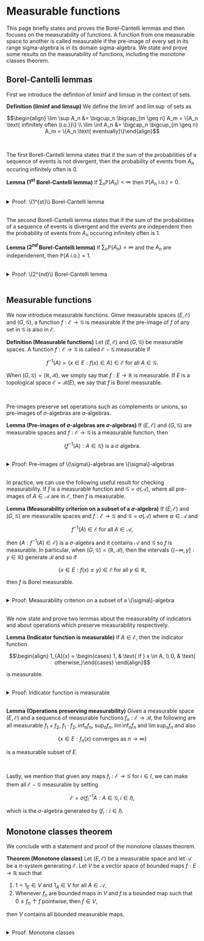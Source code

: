 # Measurable functions

This page briefly states and proves the Borel-Cantelli lemmas and then focuses on the measurability of functions. A function from one measurable space to another is called measurable if the pre-image of every set in its range sigma-algebra is in its domain sigma-algebra. We state and prove some results on the measurability of functions, including the monotone classes theorem.
    
    
## Borel-Cantelli lemmas

First we introduce the defintion of liminf and limsup in the context of sets.

<div class="definition">
    
**Definition (liminf and limsup)** We define the $\lim \inf$ and $\lim \sup$ of sets as
    
$$\begin{align} \lim \sup A_n &= \bigcup_n \bigcap_{m \geq n} A_m = \{A_n \text{ infinitely often (i.o.)}\} \\
\lim \inf A_n &= \bigcap_n \bigcup_{m \geq n} A_m = \{A_n \text{ eventually}\}\end{align}$$
    
</div>
<br>


The first Borell-Cantelli lemma states that if the sum of the probabilities of a sequence of events is not divergent, then the probability of events from $A_n$ occuring infinitely often is $0$.
    
<div class="lemma">

**Lemma ($1^{st}$ Borel-Cantelli lemma)** If $\sum_n \mathbb{P}(A_n) < \infty$ then $\mathbb{P}(A_n \text{ i.o.}) = 0$.

</div>
<br>
    
    
<details class="proof">
<summary>Proof: \(1^{st}\) Borel-Cantelli lemma</summary>

By definition we have
    
$$\begin{align}
\mathbb{P}(A \text{ i.o.}) &= \mathbb{P}\left(\cap_n \cap_{m \geq n} A_m\right) \\
                           &\geq \mathbb{P}\left(\cap_{m \geq n} A_m\right) \text{ for all } n\\
                           &\geq \sum_{m \geq n}\mathbb{P}\left(A_m\right) \to 0 \text{ as } n \to \infty.
\end{align}$$
    
Hence $\sum_n \mathbb{P}(A_n) < \infty \implies \mathbb{P}(A_n \text{ i.o.}) = 0$.
    
</details>
<br>

The second Borell-Cantelli lemma states that if the sum of the probabilities of a sequence of events is divergent and the events are independent then the probability of events from $A_n$ occuring infinitely often is $1$.
    
<div class="lemma">

**Lemma ($2^{nd}$ Borel-Cantelli lemma)** If $\sum_n \mathbb{P}(A_n) = \infty$ and the $A_n$ are independenent, then $\mathbb{P}(A \text{ i.o.}) = 1$.

</div>
<br>
    
    
<details class="proof">
<summary>Proof: \(2^{nd}\) Borel-Cantelli lemma</summary>

Since the $A_n$ are independenent, we can write
    
$$\begin{align}
\mathbb{P}\left(\bigcap^N_{m \geq n} A_m^C\right) &= \prod_{m = n}^N (1 - a_n) \\
                                                  &\leq \exp\left[-\sum_{m = n}^N a_n\right] && \text{ since } 1 - a \leq e^{-a} \text{ always} \\
                                                  &\to 0 \text{ as } N \to \infty,
\end{align}$$
    
from which it follows that

$$ \mathbb{P}\left(\bigcap_{m \geq n} A_m^C\right) = 0 \text{ for all } n,$$
    
arriving at the result
    
$$ \mathbb{P}(A_n \text{ i.o.}) = 1 - \mathbb{P}\left(\bigcup_n \bigcap_{m \geq n} A_m^C\right) = 1.$$
    
</details>
<br>
    
    
## Measurable functions

We now introduce measurable functions. Ginve measurable spaces $(E, \mathcal{E})$ and $(G, \mathcal{G})$, a function $f : \mathcal{E} \to \mathcal{G}$ is measurable if the pre-image of $f$ of any set in $\mathcal{G}$ is also in $\mathcal{E}$.
    
<div class="definition">
    
**Definition (Measurable functions)** Let $(E, \mathcal{E})$ and $(G, \mathcal{G})$ be measurable spaces. A function $f : \mathcal{E} \to \mathcal{G}$ is called $\mathcal{E}-\mathcal{G}$ measurable if
    
$$ f^{-1}(A) = \{ x \in E : f(x) \in A\} \in \mathcal{E} \text{ for all } A \in \mathcal{G}.$$
    
When $(G, \mathcal{G}) = (\mathbb{R}, \mathcal{B})$, we simply say that $f : E \to \mathbb{R}$ is measurable. If $E$ is a topological space $\mathcal{E} = \mathcal{B}(E)$, we say that $f$ is Borel measurable.
    
</div>
<br>


Pre-images preserve set operations such as complements or unions, so pre-images of $\sigma$-algebras are $\sigma$-algebras.

    
<div class="lemma">

**Lemma (Pre-images of $\sigma$-algebras are $\sigma$-algebras)** If $(E, \mathcal{E})$ and $(G, \mathcal{G})$ are measurable spaces and $f : \mathcal{E} \to \mathcal{G}$ is a measurable function, then
    
$$ \{f^{-1}(A) : A \in \mathcal{G}\} \text{ is a } \sigma \text{ algebra.}$$

</div>
<br>

<details class="proof">
<summary>Proof: Pre-images of \(\sigma\)-algebras are \(\sigma\)-algebras</summary>
    
Consider first the set
    
$$ \mathcal{S} = \{f^{-1}(A) : A \in \mathcal{G}\}.$$
    
Firstly, $\emptyset \in \mathcal{G}$ so $f^{-1}(\emptyset) = \emptyset \in \mathcal{S}$ by assumption. Second, if $A \in \mathcal{G}$ then $A^C \in \mathcal{G}$ so
    
$$f^{-1}(A^C) = f^{-1}(A)^C \in \mathcal{S}.$$
    
Lastly, assuming $A_n \in \mathcal{G}$ we have $A = \bigcup A_n \in \mathcal{G}$. By definition we have $f^{-1}(A)$ and so
    
$$\bigcup_{n = 1} f^{-1}\left(A_n \right) = f^{-1}\left(\bigcup_{n = 1} A_n \right) = f^{-1}(A) \in \mathcal{S}.$$
    
Therefore $S$ satisfies the {ref}`necessary properties<pnm-sigalg-meas>` to be a $\sigma$-algebra.
    
</details>
<br>
    
    
In practice, we can use the following useful result for checking measurability. If $f$ is a measurable function and $\mathcal{G} = \sigma(\mathcal{A})$, where all pre-images of $A \in \mathcal{A}$ are in $\mathcal{E}$, then $f$ is measurable.
    
    
<div class="lemma">

**Lemma (Measurability criterion on a subset of a $\sigma$-algebra)** If $(E, \mathcal{E})$ and $(G, \mathcal{G})$ are measurable spaces and $f : \mathcal{E} \to \mathcal{G}$ and $\mathcal{G} = \sigma(\mathcal{A})$ where $\emptyset \in \mathcal{A}$ and
    
$$f^{-1}(A) \in \mathcal{E} \text{ for all } A \in \mathcal{A},$$
    
then $\{A : f^{-1}(A) \in \mathcal{E}\}$ is a $\sigma$-algebra and it contains $\mathcal{A}$ and $\mathcal{G}$ so $f$ is measurable. In particular, when $(G, \mathcal{G}) = (\mathbb{R}, \mathcal{B})$, then the intervals $\{ (-\infty, y] : y \in \mathbb{R} \}$ generate $\mathcal{B}$ and so if
    
$$ \{x \in E : f(x) \leq y \} \in \mathcal{E} \text{ for all } y \in \mathbb{R}, $$

then $f$ is Borel measurable.

</div>
<br>
    
    
<details class="proof">
<summary>Proof: Measurability criterion on a subset of a \(\sigma\)-algebra</summary>
    
We can show this result using the same argument as the previous lemma.
    
</details>
<br>
    
We now state and prove two lemmas about the measurablity of indicators and about operations which preserve measurability respectively.
    
<div class="lemma">

**Lemma (Indicator function is measurable)** If $A \in \mathcal{E}$, then the indicator function
    
$$\begin{align}
1_{A}(x) = \begin{cases} 1, & \text{ if } x \in A, \\ 0, & \text{ otherwise,}\end{cases}
\end{align}$$
    
is measurable.

</div>
<br>
    
<details class="proof">
<summary>Proof: Indicator function is measurable</summary>

Let $(E, \mathcal{E})$ be a measurable space and consider the measruable space $G, \sigma(G)$ where $G = \{0, 1\}$. Then defining the indicator function
    
$$\begin{align}
1_{A}(x) = \begin{cases} 1, & \text{ if } x \in A, \\ 0, & \text{ otherwise,}\end{cases}
\end{align}$$
    
we see that its pre-image $1_{A}^{-1}$ can only take the values $\emptyset, A, A^C$ or $E$, all of which are in $\mathcal{E}$. Therefore $1_{A}$ is measurable.
    
</details>
<br>
    
    
<div class="lemma">

**Lemma (Operations preserving measurability)** Given a measurable space $(E, \mathcal{E})$ and a sequence of measurable functions $f_n : \mathcal{E} \to \mathcal{B}$, the following are all measurable $f_1 + f_2$, $f_1 \cdot f_2$, $\inf_n f_n$, $\sup_n f_n$, $\lim \inf_n f_n$ and $\lim \sup_n f_n$ and also
    
$$ \{ x \in E : f_n(x) \text{ converges as } n \to \infty \} $$
    
is a measurable subset of $E$.

</div>
<br>

    
Lastly, we mention that given any maps $f_i : \mathcal{E} \to \mathcal{G}$ for $i \in I$, we can make them all $\mathcal{E}-\mathcal{G}$ measurable by setting
    
$$ \mathcal{E} = \sigma\left( f_i^{-1}{A} : A \in \mathcal{G}, i \in I \right),$$
    
which is the $\sigma$-algebra generated by $(f_i : i \in I)$.
    
    
## Monotone classes theorem
    
We conclude with a statement and proof of the monotone classes theorem.
    
<div class="theorem">
    
**Theorem (Monotone classes)** Let $(E, \mathcal{E})$ be a measurable space and let $\mathcal{A}$ be a $\pi$-system generating $\mathcal{E}$. Let $V$ be a vector space of bounded maps $f : E \to \mathbb{R}$ such that
    
1. $1 = 1_{E} \in V$ and $1_A \in V$ for all $A \in \mathcal{A}$,
2. Whenever $f_n$ are bounded maps in $V$ and $f$ is a bounded map such that $0 \leq f_n \uparrow f$ pointwise, then $f \in V$,
    
then $V$ contains all bounded measurable maps.
    
</div>
<br>

<details class="proof">
<summary>Proof: Monotone classes</summary>

Let us define the set $D$ as
    
$$ D = \{A \in \mathcal{E} : 1_A \in V\}. $$
    
Then $D$ contains $E$ because $1 = 1_E \in V$. Also, whenever $A \subseteq B$ we have $1_{B \setminus A} = 1_B - 1_A \in V$ since $V$ is a vector space, so $B \setminus A \in D$. Lastly, whenever $A_n \in D$ such that $A_n \uparrow A$, we have $1_{A_n} \uparrow 1_A$ so $1_A \in V$ and also $A \in D$. Therefore, $D$ satisfies the requirements for being a $d$-system. Since $D$ contains the $\pi$-system $A$, we have by Dynkin's lemma
    
$$ \mathcal{E} \subseteq \sigma(\mathcal{A}) \subseteq \mathcal{D}. $$
    
But since $\mathcal{D} \subseteq \mathcal{E}$ we have $\mathcal{D} = \mathcal{E}$. Therefore, the $\sigma$-algebra $\mathcal{E}$ is generated by the family of sets which correspond to some indicator function in $V$. Now let $f : E \to [0, \infty)$ be any boounded non-negative measurable map. We define the piecewise constant approximation
    
$$ f_N(x) = 2^{-N} \sum^{~N2^N}_{n = 1} n~1_{A_{n, N}},$$
    
where the sets $A_{n, N}$ are defined as
    
$$ A_{n, N} = \left\{x : \frac{n}{2^N} < f(x) \leq \frac{n + 1}{2^N} \right\} \text{ for } n < N, \text{ and } \left\{x : f(x) > n\right\} \text{ for } n = N.$$
    
Τhese sets are contained in $\mathcal{E}$ because $f$ is a measurable map by assumption so that
    
$$\begin{align}
f^{-1}\left(\left(\frac{n}{2^N}, \frac{n + 1}{2^N}\right]\right) &\in \mathcal{E}, \\
~\\
f^{-1}\left(\left(n, \infty \right)\right) &\in \mathcal{E}.
\end{align}$$
    
Since $V$ is a vector space containing $1_{A_{n, N}}$, it contains any linear combination of them so it also contains $f_n$. Now since $f_n(x) \leq f(x)$ we have
    
$$ f_n(x) \leq f(x) \leq f_n(x) + \frac{1}{2^n}, $$
    
so $f_n \uparrow f$ pointwise, so $f \in V$ by the second property that we assumed $V$ to have. To show that $V$ contains an arbitrary bounded, measurable $f : E \to \mathbb{R}$, we can write $f = f^+ + f^-$ and apply the preceeding argument to $f^+ : E \to [0, \infty)$ completing the proof.
    
</details>
<br>
    